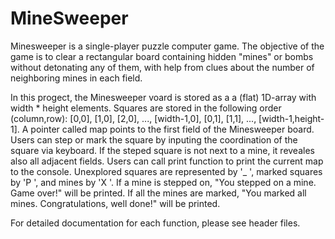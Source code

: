# MineSweeper
Minesweeper is a single-player puzzle computer game. The objective of the game is to clear a rectangular board containing hidden "mines" or bombs without detonating any of them, with help from clues about the number of neighboring mines in each field. 

In this progect, the Minesweeper voard is stored as a a (flat) 1D-array with width * height elements. Squares are stored in the following order (column,row): [0,0], [1,0], [2,0], ..., [width-1,0], [0,1], [1,1], ..., [width-1,height-1]. A pointer called map points to the first field of the Minesweeper board. Users can step or mark the square by inputing the coordination of the square via keyboard. If the steped square is not next to a mine, it reveales also all adjacent fields. Users can call print function to print the current map to the console. Unexplored squares are represented by '_ ', marked squares by 'P ', and mines by 'X '. If a mine is stepped on, "You stepped on a mine. Game over!" will be printed. If all the mines are marked, "You marked all mines. Congratulations, well done!" will be printed. 

For detailed documentation for each function, please see header files. 
